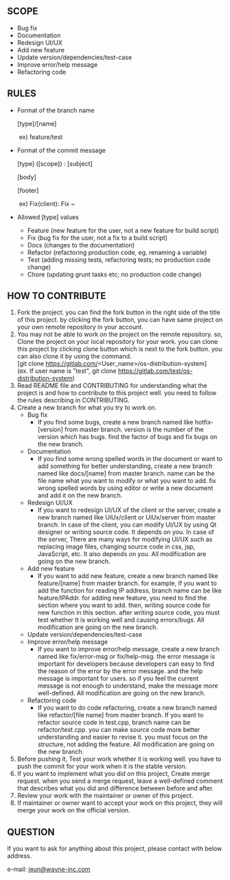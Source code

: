 ## SCOPE

- Bug fix
- Documentation
- Redesign UI/UX
- Add new feature
- Update version/dependencies/test-case
- Improve error/help message
- Refactoring code

## RULES

- Format of the branch name

  [type]/[name]

  ​	ex) feature/test

- Format of the commit message

  [type] ([scope]) : [subject]

  [body]

  [footer]

  ​	ex) Fix(client): Fix ~ 

- Allowed [type] values
  - Feature (new feature for the user, not a new feature for build script)
  - Fix (bug fix for the user, not a fix to a build script)
  - Docs (changes to the documentation)
  - Refactor (refactoring production code, eg. renaming a variable)
  - Test (adding missing tests, refactoring tests; no production code change)
  - Chore (updating grunt tasks etc; no production code change)

## HOW TO CONTRIBUTE

1. Fork the project. you can find the fork button in the right side of the title of this project. by clicking the fork button, you can have same project on your own remote repository in your account.
2. You may not be able to work on the project on the remote repository. so, Clone the project on your local repository for your work. you can clone this project by clicking clone button which is next to the fork button. you can also clone it by using the command.   
   [git clone https://gitlab.com/<User_name>/os-distribution-system]  
   (ex. If user name is "test", git clone https://gitlab.com/test/os-distribution-system)  
3. Read README file and CONTRIBUTING for understanding what the project is and how to contribute to this project well. you need to follow the rules describing in CONTRIBUTING.
4. Create a new branch for what you try to work on.  
   - Bug fix
     - If you find some bugs, create a new branch named like hotfix-[version] from master branch. version is the number of the version which has bugs. find the factor of bugs and fix bugs on the new branch.    
   - Documentation
     - If you find some wrong spelled words in the document or want to add something for better understanding, create a new branch named like docs/[name] from master branch. name can be the file name what you want to modify or what you want to add. fix wrong spelled words by using editor or write a new document and add it on the new branch.  
   - Redesign UI/UX
     - If you want to redesign UI/UX of the client or the server, create a new branch named like UiUx/client or UiUx/server from master branch. In case of the client, you can modify UI/UX by using Qt designer or writing source code. It depends on you. In case of the server, There are many ways for modifying UI/UX such as replacing image files, changing source code in css, jsp, JavaScript, etc. It also depends on you. All modification are going on the new branch.   
   - Add new feature
     - If you want to add new feature, create a new branch named like feature/[name] from master branch. for example, If you want to add the function for reading IP address, branch name can be like feature/IPAddr. for adding new feature, you need to find the section where you want to add. then, writing source code for new function in this section. after writing source code, you must test whether It is working well and causing errors/bugs. All modification are going on the new branch.
   - Update version/dependencies/test-case 
   - Improve error/help message
     - If you want to improve error/help message, create a new branch named like fix/error-msg or fix/help-msg. the error message is important for developers because developers can easy to find the reason of the error by the error message. and the help message is important for users. so if you feel the current message is not enough to understand, make the message more well-defined. All modification are going on the new branch.  
   - Refactoring code
     - If you want to do code refactoring, create a new branch named like refactor/[file name] from master branch. If you want to refactor source code in test.cpp, branch name can be refactor/test.cpp. you can make source code more better understanding and easier to revise it. you must focus on the structure, not adding the feature. All modification are going on the new branch.
5. Before pushing it, Test your work whether it is working well. you have to push the commit for your work when it is the stable version.
6. If you want to implement what you did on this project, Create merge request. when you send a merge request, leave a well-defined comment that describes what you did and difference between before and after.
7. Review your work with the maintainer or owner of this project.
8. If maintainer or owner want to accept your work on this project, they will merge your work on the official version.

## QUESTION

 If you want to ask for anything about this project, please contact with below address.

e-mail: jeun@wayne-inc.com